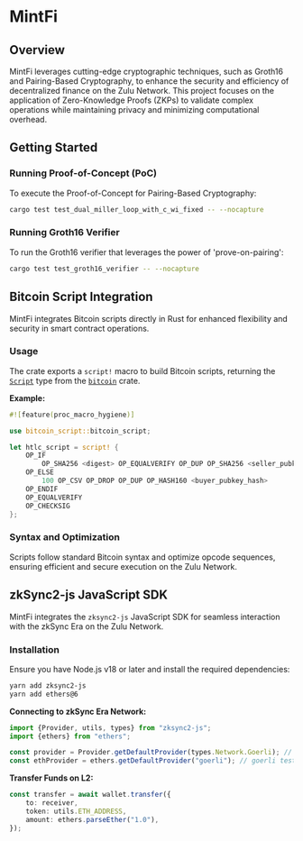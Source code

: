 
# MintFi

## Overview

MintFi leverages cutting-edge cryptographic techniques, such as Groth16 and Pairing-Based Cryptography, to enhance the security and efficiency of decentralized finance on the Zulu Network. This project focuses on the application of Zero-Knowledge Proofs (ZKPs) to validate complex operations while maintaining privacy and minimizing computational overhead.

## Getting Started

### Running Proof-of-Concept (PoC)

To execute the Proof-of-Concept for Pairing-Based Cryptography:

```bash
cargo test test_dual_miller_loop_with_c_wi_fixed -- --nocapture
```

### Running Groth16 Verifier

To run the Groth16 verifier that leverages the power of 'prove-on-pairing':

```bash
cargo test test_groth16_verifier -- --nocapture
```

## Bitcoin Script Integration

MintFi integrates Bitcoin scripts directly in Rust for enhanced flexibility and security in smart contract operations.

### Usage

The crate exports a `script!` macro to build Bitcoin scripts, returning the [`Script`](https://docs.rs/bitcoin/latest/bitcoin/struct.ScriptBuf.html) type from the [`bitcoin`](https://github.com/rust-bitcoin/rust-bitcoin) crate.

**Example:**

```rust
#![feature(proc_macro_hygiene)]

use bitcoin_script::bitcoin_script;

let htlc_script = script! {
    OP_IF
        OP_SHA256 <digest> OP_EQUALVERIFY OP_DUP OP_SHA256 <seller_pubkey_hash>
    OP_ELSE
        100 OP_CSV OP_DROP OP_DUP OP_HASH160 <buyer_pubkey_hash>
    OP_ENDIF
    OP_EQUALVERIFY
    OP_CHECKSIG
};
```

### Syntax and Optimization

Scripts follow standard Bitcoin syntax and optimize opcode sequences, ensuring efficient and secure execution on the Zulu Network.

## zkSync2-js JavaScript SDK

MintFi integrates the `zksync2-js` JavaScript SDK for seamless interaction with the zkSync Era on the Zulu Network.

### Installation

Ensure you have Node.js v18 or later and install the required dependencies:

```bash
yarn add zksync2-js
yarn add ethers@6
```


**Connecting to zkSync Era Network:**

```ts
import {Provider, utils, types} from "zksync2-js";
import {ethers} from "ethers";

const provider = Provider.getDefaultProvider(types.Network.Goerli); // zkSync Era testnet (L2)
const ethProvider = ethers.getDefaultProvider("goerli"); // goerli testnet (L1)
```

**Transfer Funds on L2:**

```ts
const transfer = await wallet.transfer({
    to: receiver,
    token: utils.ETH_ADDRESS,
    amount: ethers.parseEther("1.0"),
});
```
